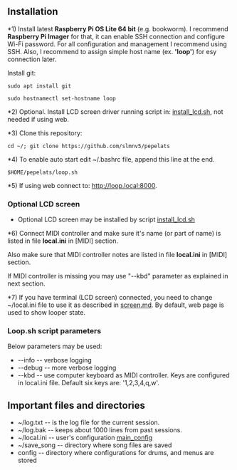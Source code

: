 ## Installation

*1) Install latest **Raspberry Pi OS Lite 64 bit** (e.g. bookworm). I recommend **Raspberry Pi Imager** for that, it can
enable SSH connection and configure Wi-Fi password. For all configuration and management I recommend using SSH.
Also, I recommend to assign simple host name (ex. **'loop'**) for esy connection later.

Install git:

```
sudo apt install git

sudo hostnamectl set-hostname loop

```

*2) Optional. Install LCD screen driver running script in: [install_lcd.sh](../config/script/install_lcd.sh), not needed
if using web.

*3) Clone this repository:

```
cd ~/; git clone https://github.com/slmnv5/pepelats
```

*4) To enable auto start edit ~/.bashrc file, append this line at the end.

```
$HOME/pepelats/loop.sh
```

*5) If using web connect to: http://loop.local:8000.

### Optional LCD screen

- Optional LCD screen may be installed by script [install_lcd.sh](
  ./../config/script/install_lcd.sh)

*6) Connect MIDI controller and make sure it's name (or part of name) is listed in file **local.ini**
in [MIDI] section.

Also make sure that MIDI controller notes are listed in file **local.ini** in [MIDI] section.

If MIDI controller is missing you may use "--kbd" parameter as explained in next section.

*7) If you have terminal (LCD screen) connected, you need to change ~/local.ini file to use it as described
in [screen.md](screen.md). By default, web page is used to show looper state.

### Loop.sh script parameters

Below parameters may be used:

- --info -- verbose logging
- --debug -- more verbose logging
- --kbd -- use computer keyboard as MIDI controller. Keys are configured in local.ini file.
  Default six keys are: '1,2,3,4,q,w'.

## Important files and directories

- ~/log.txt -- is the log file for the current session.
- ~/log.bak -- keeps about 1000 lines from past sessions.
- ~/local.ini -- user's configuration [main_config](main_config.md)
- ~/save_song -- directory where song files are saved
- config -- directory where configurations for drums, and menus are stored
